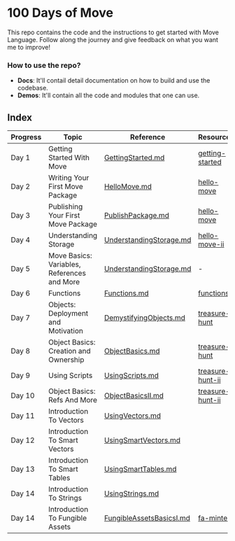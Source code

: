 # 100 Days of Move

This repo contains the code and the instructions to get started with Move Language. Follow along the journey and give feedback on what you want me to improve!

### How to use the repo?
- **Docs**: It'll contail detail documentation on how to build and use the codebase. 
- **Demos**: It'll contain all the code and modules that one can use.

## Index

| **Progress**   | **Topic** | **Reference** | **Resources** |
| -------- | ------- | ------- | ------- |
| Day 1 | Getting Started With Move | [GettingStarted.md](docs/GettingStarted.md) | [getting-started](demos/getting-started/)
| Day 2 | Writing Your First Move Package | [HelloMove.md](docs/HelloMove.md) | [hello-move](demos/hello-move/)
| Day 3 | Publishing Your First Move Package | [PublishPackage.md](docs/PublishPackage.md) | [hello-move](demos/hello-move/)
| Day 4 | Understanding Storage | [UnderstandingStorage.md](docs/UnderstandingStorage.md) | [hello-move-ii](demos/hello-move-ii/)
| Day 5 |  Move Basics: Variables, References and More  | [UnderstandingStorage.md](docs/UnderstandingStorage.md) | -
| Day 6 | Functions | [Functions.md](docs/Functions.md) | [functions](demos/functions/)
| Day 7 | Objects: Deployment and Motivation | [DemystifyingObjects.md](docs/DemystifyingObjects.md) | [treasure-hunt](demos/treasure-hunt/)
| Day 8 | Object Basics: Creation and Ownership | [ObjectBasics.md](docs/ObjectBasics.md) | [treasure-hunt](demos/treasure-hunt/)
| Day 9 | Using Scripts | [UsingScripts.md](docs/UsingScripts.md) | [treasure-hunt-ii](demos/treasure-hunt-ii/)
| Day 10 | Object Basics: Refs And More| [ObjectBasicsII.md](docs/ObjectBasicsII.md) | [treasure-hunt-ii](demos/treasure-hunt-ii/)
| Day 11 | Introduction To Vectors| [UsingVectors.md](docs/UsingVectors.md) |
| Day 12 | Introduction To Smart Vectors| [UsingSmartVectors.md](docs/UsingSmartVectors.md) |
| Day 13 | Introduction To Smart Tables| [UsingSmartTables.md](docs/UsingSmartTables.md) |
| Day 14 | Introduction To Strings| [UsingStrings.md](docs/UsingStrings.md) |
| Day 14 | Introduction To Fungible Assets| [FungibleAssetsBasicsI.md](docs/FungibleAssetsBasicsI.md) | [fa-minter](demos/fa-minter/)
